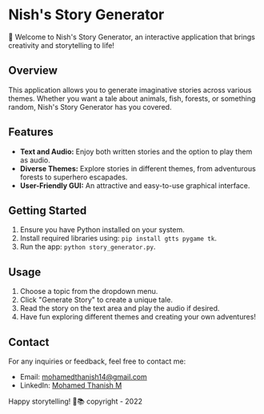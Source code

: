 # Nish's Story Generator

📖 Welcome to Nish's Story Generator, an interactive application that brings creativity and storytelling to life!

## Overview
This application allows you to generate imaginative stories across various themes. Whether you want a tale about animals, fish, forests, or something random, Nish's Story Generator has you covered.

## Features
- **Text and Audio:** Enjoy both written stories and the option to play them as audio.
- **Diverse Themes:** Explore stories in different themes, from adventurous forests to superhero escapades.
- **User-Friendly GUI:** An attractive and easy-to-use graphical interface.

## Getting Started
1. Ensure you have Python installed on your system.
2. Install required libraries using: `pip install gtts pygame tk`.
3. Run the app: `python story_generator.py`.

## Usage
1. Choose a topic from the dropdown menu.
2. Click "Generate Story" to create a unique tale.
3. Read the story on the text area and play the audio if desired.
4. Have fun exploring different themes and creating your own adventures!

## Contact
For any inquiries or feedback, feel free to contact me:
- Email: [mohamedthanish14@gmail.com](mailto:mohamedthanish14@gmail.com)
- LinkedIn: [Mohamed Thanish M](https://www.linkedin.com/in/mohamed-thanish-m-b82053218/)

Happy storytelling! 🚀📚
copyright - 2022
